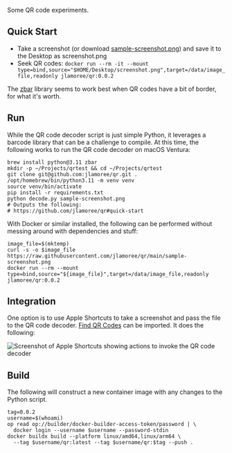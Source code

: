 Some QR code experiments.

## Quick Start

- Take a screenshot (or download [sample-screenshot.png](https://raw.githubusercontent.com/jlamoree/qr/main/sample-screenshot.png)) and save it to the Desktop as screenshot.png
- Seek QR codes: `docker run --rm -it --mount type=bind,source="$HOME/Desktop/screenshot.png",target=/data/image_file,readonly jlamoree/qr:0.0.2`

The [zbar](https://zbar.sourceforge.net) library seems to work best when QR codes have a bit of border, for what it's worth.


## Run

While the QR code decoder script is just simple Python, it leverages a barcode library that can be a challenge to compile. At this time, the following works to run the QR code decoder on macOS Ventura:

```shell
brew install python@3.11 zbar
mkdir -p ~/Projects/qrtest && cd ~/Projects/qrtest
git clone git@github.com:jlamoree/qr.git .
/opt/homebrew/bin/python3.11 -m venv venv
source venv/bin/activate
pip install -r requirements.txt
python decode.py sample-screenshot.png
# Outputs the following:
# https://github.com/jlamoree/qr#quick-start
```

With Docker or similar installed, the following can be performed without messing around with dependencies and stuff:

```shell
image_file=$(mktemp)
curl -s -o $image_file https://raw.githubusercontent.com/jlamoree/qr/main/sample-screenshot.png
docker run --rm --mount type=bind,source="${image_file}",target=/data/image_file,readonly jlamoree/qr:0.0.2
```

## Integration

One option is to use Apple Shortcuts to take a screenshot and pass the file to the QR code decoder. [Find QR Codes](https://www.icloud.com/shortcuts/6c0db5f5e449402f9909a544eb045cb3) can be imported. It does the following:

![Screenshot of Apple Shortcuts showing actions to invoke the QR code decoder](https://jlamoree.github.io/qr/find-qr-codes-shortcut.png "Find QR Codes Shortcut Screenshot")


## Build

The following will construct a new container image with any changes to the Python script.

```shell
tag=0.0.2
username=$(whoami)
op read op://builder/docker-builder-access-token/password | \
  docker login --username $username --password-stdin
docker buildx build --platform linux/amd64,linux/arm64 \
  --tag $username/qr:latest --tag $username/qr:$tag --push .
```
